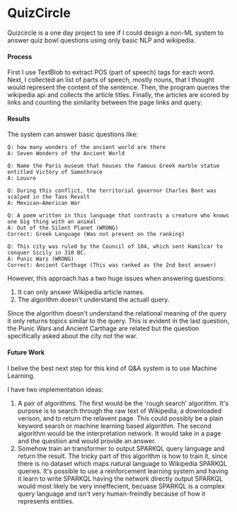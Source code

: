 # QuizCircle

Quizcircle is a one day project to see if I could design a non-ML system to answer quiz bowl questions using only basic NLP and wikipedia. 



#### Process

First I use TextBlob to extract POS (part of speech) tags for each word. Next, I collected an list of parts of speech, mostly nouns, that I thought would represent the content of the sentence. Then, the program queries the wikipedia api and collects the article titles. Finally, the articles are scored by links and counting the similarity between the page links and query.



#### Results

The system can answer basic questions like: 

```
Q: how many wonders of the ancient world are there
A: Seven Wonders of the Ancient World

Q: Name the Paris museum that houses the famous Greek marble statue entitled Victory of Samothrace
A: Louvre

Q: During this conflict, the territorial governor Charles Bent was scalped in the Taos Revolt
A: Mexican–American War

Q: A poem written in this language that contrasts a creature who knows one big thing with an animal
A: Out of the Silent Planet (WRONG)
Correct: Greek Language (Was not present on the ranking)

Q: This city was ruled by the Council of 104, which sent Hamilcar to conquer Sicily in 310 BC. 
A: Punic Wars (WRONG)
Correct: Ancient Carthage (This was ranked as the 2nd best answer)
```

However, this approach has a two huge issues when answering questions:

1. It can only answer Wikipedia article names. 
2. The algorithm doesn't understand the actuall query.

Since the algorithm doesn't understand the relational meaning of the query it only returns topics similar to the query. This is evident in the last question, the Punic Wars and Ancient Carthage are related but the question specifically asked about the city not the war.



#### Future Work

I belive the best next step for this kind of Q&A system is to use Machine Learning. 

I have two implementation ideas:

1. A pair of algorithms. The first would be the 'rough search' algorithm. It's purpose is to search through the raw text of Wikipedia, a downloaded verison, and to return the relavent page. This could possibly be a plain keyword search or machine learning based algorithm. The second algorithm would be the interpretation network. It would take in a page and the question and would provide an answer.
2. Somehow train an transformer to output SPARKQL query language and return the result. The tricky part of this algorithm is how to train it, since there is no dataset which maps natural language to Wikipedia SPARKQL queries. It's possible to use a reinforcement learning system and having it learn to write SPARKQL having the network directly output SPARKQL would most likely be very inneffecient, becuase SPARKQL is a complex query language and isn't very human-freindly because of how it represents entities.
